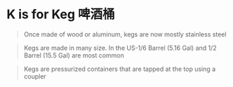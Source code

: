 # K is for Keg 啤酒桶

> Once made of wood or aluminum, kegs are now mostly stainless steel

> Kegs are made in many size. In the US-1/6 Barrel (5.16 Gal) and 1/2 Barrel (15.5 Gal) are most common

> Kegs are pressurized containers that are tapped at the top using a coupler
